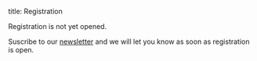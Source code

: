 title: Registration

Registration is not yet opened.

Suscribe to our [newsletter](http://eepurl.com/dACrj) and we will let you know as soon as registration is open.

